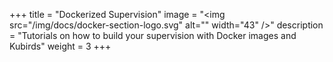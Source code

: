 +++
title = "Dockerized Supervision"
image = "<img src=\"/img/docs/docker-section-logo.svg\" alt=\"\" width=\"43\" />"
description = "Tutorials on how to build your supervision with Docker images and Kubirds"
weight = 3
+++

